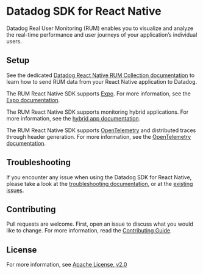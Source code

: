 # Datadog SDK for React Native

Datadog Real User Monitoring (RUM) enables you to visualize and analyze the real-time performance and user journeys of your application’s individual users.

## Setup

See the dedicated [Datadog React Native RUM Collection documentation][1] to learn how to send RUM data from your React Native application to Datadog.

The RUM React Native SDK supports [Expo][2]. For more information, see the [Expo documentation][3].

The RUM React Native SDK supports monitoring hybrid applications. For more information, see the [hybrid app documentation][8].

The RUM React Native SDK supports [OpenTelemetry][9] and distributed traces through header generation. For more information, see the [OpenTelemetry documentation][10].

## Troubleshooting

If you encounter any issue when using the Datadog SDK for React Native, please take a look at the [troubleshooting documentation][4], or at the [existing issues][5].

## Contributing

Pull requests are welcome. First, open an issue to discuss what you would like to change. For more information, read the [Contributing Guide][6].

## License

For more information, see [Apache License, v2.0][7]

[1]: https://docs.datadoghq.com/real_user_monitoring/reactnative/
[2]: https://docs.expo.dev/
[3]: https://docs.datadoghq.com/real_user_monitoring/reactnative/expo/
[4]: https://docs.datadoghq.com/real_user_monitoring/mobile_and_tv_monitoring/troubleshooting/#react-native
[5]: https://github.com/DataDog/dd-sdk-reactnative/issues?q=is%3Aissue
[6]: https://github.com/DataDog/dd-sdk-reactnative/blob/develop/CONTRIBUTING.md
[7]: https://github.com/DataDog/dd-sdk-reactnative/blob/main/LICENSE
[8]: https://docs.datadoghq.com/real_user_monitoring/guide/monitor-hybrid-react-native-applications/
[9]: https://opentelemetry.io/
[10]: https://docs.datadoghq.com/real_user_monitoring/platform/connect_rum_and_traces/?tab=reactnativerum#opentelemetry-support
